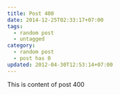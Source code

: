 ```yaml
---
title: Post 400
date: 2014-12-25T02:33:17+07:00
tags:
  - random post
  - untagged
category:
  - random post
  - post has 0
updated: 2012-04-30T12:53:14+07:00
---
```

This is content of post 400